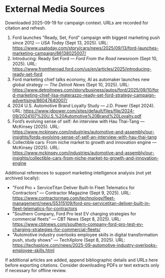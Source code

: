 # External Media Sources

Downloaded 2025-09-19 for campaign context. URLs are recorded for citation and refresh.

1. Ford launches "Ready, Set, Ford" campaign with biggest marketing push since 2012 — *USA Today* (Sept 13, 2025). URL: https://www.usatoday.com/story/cars/news/2025/09/13/ford-launches-marketing-campaign/86138025007/
2. Introducing: Ready Set Ford — *Ford From the Road* newsroom (Sept 10, 2025). URL: https://www.fromtheroad.ford.com/us/en/articles/2025/introducing-ready-set-ford
3. Ford marketing chief talks economy, AI as automaker launches new global strategy — *The Detroit News* (Sept 10, 2025). URL: https://www.detroitnews.com/story/business/autos/ford/2025/09/10/ford-marketing-chief-lisa-materazzo-ready-set-ford-strategy-campaign-advertising/86047640007/
4. 2024 U.S. Automotive Brand Loyalty Study — J.D. Power (Sept 2024). URL: https://www.jdpower.com/sites/default/files/file/2024-09/2024107%20U.S.%20Automotive%20Brand%20Loyalty.pdf
5. Ford’s evolving sense of self: An interview with Hau Thai-Tang — McKinsey (2025). URL: https://www.mckinsey.com/industries/automotive-and-assembly/our-insights/fords-evolving-sense-of-self-an-interview-with-hau-thai-tang
6. Collectible cars: From niche market to growth and innovation engine — McKinsey (2025). URL: https://www.mckinsey.com/industries/automotive-and-assembly/our-insights/collectible-cars-from-niche-market-to-growth-and-innovation-engine

Additional references to support marketing intelligence analysis (not yet archived locally):

- "Ford Pro + ServiceTitan Deliver Built-In Fleet Telematics for Contractors" — Contractor Magazine (Sept 9, 2025). URL: https://www.contractormag.com/technology/fleet-management/news/55315109/ford-pro-servicetitan-deliver-built-in-fleet-telematics-for-contractors
- "Southern Company, Ford Pro test EV charging strategies for commercial fleets" — CBT News (Sept 8, 2025). URL: https://www.cbtnews.com/southern-company-ford-pro-test-ev-charging-strategies-for-commercial-fleets/
- "Automotive industry overlooks employee skills in digital transformation push, study shows" — TechXplore (Sept 8, 2025). URL: https://techxplore.com/news/2025-09-automotive-industry-overlooks-employee-skills.html

If additional articles are added, append bibliographic details and URLs here before exporting citations. Consider downloading PDFs or text extracts only if necessary for offline review.
